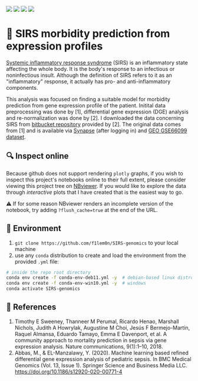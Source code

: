 ![](https://img.shields.io/badge/language-python-yellow.svg)
![](https://img.shields.io/badge/license-MIT-000000.svg)
![](https://img.shields.io/badge/github-v1.0.0-519dd9.svg)
![](https://progress-bar.dev/90)

# 🧬 SIRS morbidity prediction from expression profiles

[Systemic inflammatory response syndrome](https://en.wikipedia.org/wiki/Systemic_inflammatory_response_syndrome)
(SIRS) is an inflammatory state affecting the whole body. It is the body's response to an infectious or noninfectious insult.
Although the definition of SIRS refers to it as an "inflammatory" response, it actually has pro- and anti-inflammatory components.

This analysis was focused on finding a suitable model for morbidity prediction from gene expression profile of the patient.
Initital data preprocessing was done by [1], differential gene expression (DGE) analysis and re-normalization was done by [2].
I downloaded the data concerning SIRS from [bitbucket repository](https://bitbucket.org/i2rlab/rdea/src/master/) provided by [2].
The original data comes from [1] and is available via [Synapse](https://www.synapse.org/) (after logging in) and
[GEO GSE66099 dataset](https://www.ncbi.nlm.nih.gov/geo/query/acc.cgi?acc=GSE66099).

## 🔍 Inspect online

Because github does not support rendering `plotly` graphs, if you wish to inspect this project's notebooks online to their full extent,
please consider viewing this project tree on [NBviewer](https://nbviewer.org/).
If you would like to explore the data through *interactive* plots that I have created that is the easiest way to go.

⚠️ If for some reason NBviewer renders an incomplete version of the notebook, try adding `?flush_cache=true` at the end of the URL.

## 🐍 Environment

1. `git clone https://github.com/f1lem0n/SIRS-genomics` to your local machine
2. use any `conda` distribution to create and load the environment from the provided `.yml` file:

```bash
# inside the repo root directory
conda env create -f conda-env-deb11.yml -y  # debian-based linux distros
conda env create -f conda-env-win10.yml -y  # windows
conda activate SIRS-genomics
```

## 📖 References

1. Timothy E Sweeney, Thanneer M Perumal, Ricardo Henao, Marshall Nichols, Judith A Howrylak, Augustine M Choi, Jesús F Bermejo-Martin, Raquel Almansa, Eduardo Tamayo, Emma E Davenport, et al. A community approach to mortality prediction in sepsis via gene expression analysis. Nature communications, 9(1):1–10, 2018.
2. Abbas, M., & EL-Manzalawy, Y. (2020). Machine learning based refined differential gene expression analysis of pediatric sepsis. In BMC Medical Genomics (Vol. 13, Issue 1). Springer Science and Business Media LLC. https://doi.org/10.1186/s12920-020-00771-4
